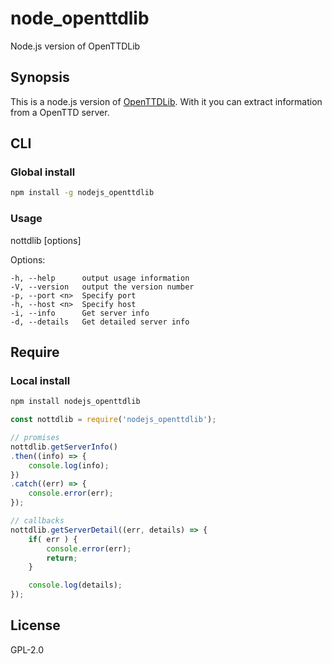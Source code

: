 # node_openttdlib
Node.js version of OpenTTDLib

## Synopsis

This is a node.js version of [OpenTTDLib](https://theyosh.nl/speeltuin/OpenTTDLib-0.3.2/docs/li_OpenTTDLib.html). 
With it you can extract information from a OpenTTD server.

## CLI

### Global install

```sh
npm install -g nodejs_openttdlib
```

### Usage

nottdlib [options]

   Options:

    -h, --help      output usage information
    -V, --version   output the version number
    -p, --port <n>  Specify port
    -h, --host <n>  Specify host
    -i, --info      Get server info
    -d, --details   Get detailed server info

## Require

### Local install

```sh
npm install nodejs_openttdlib
```

```javascript
const nottdlib = require('nodejs_openttdlib');

// promises
nottdlib.getServerInfo()
.then((info) => {
	console.log(info);
})
.catch((err) => {
	console.error(err);
});

// callbacks
nottdlib.getServerDetail((err, details) => {
	if( err ) {
		console.error(err);
		return;
	}

	console.log(details);
});

```

## License

GPL-2.0